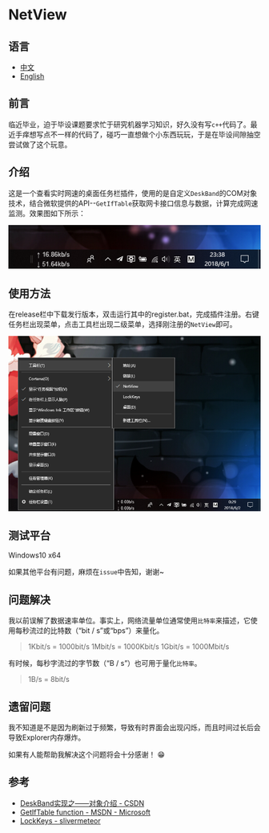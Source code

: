 NetView
===

语言
---
- [中文](./README_zh.md)
- [English](./README.md)

前言
---
临近毕业，迫于毕设课题要求忙于研究机器学习知识，好久没有写`c++`代码了。最近手痒想写点不一样的代码了，碰巧一直想做个小东西玩玩，于是在毕设间隙抽空尝试做了这个玩意。

介绍
---
这是一个查看实时网速的桌面任务栏插件，使用的是自定义`DeskBand`的COM对象技术，结合微软提供的API--`GetIfTable`获取网卡接口信息与数据，计算完成网速监测。效果图如下所示：

![](./Image/1.png)


使用方法
---
在release栏中下载发行版本，双击运行其中的register.bat，完成插件注册。右键任务栏出现菜单，点击工具栏出现二级菜单，选择刚注册的`NetView`即可。

![](./Image/2.png)

测试平台
---
Windows10 x64

如果其他平台有问题，麻烦在`issue`中告知，谢谢~

问题解决
---
我以前误解了数据速率单位。事实上，网络流量单位通常使用`比特率`来描述，它使用每秒流过的比特数（“bit / s”或“bps”）来量化。
> 1Kbit/s = 1000bit/s
> 1Mbit/s = 1000Kbit/s
> 1Gbit/s = 1000Mbit/s

有时候，每秒字流过的字节数（“B / s”）也可用于量化`比特率`。
> 1B/s = 8bit/s

遗留问题
---
我不知道是不是因为刷新过于频繁，导致有时界面会出现闪烁，而且时间过长后会导致Explorer内存爆炸。

如果有人能帮助我解决这个问题将会十分感谢！ :grin:



参考
---
- [DeskBand实现之——对象介绍 - CSDN][1]
- [GetIfTable function - MSDN - Microsoft][2]
- [LockKeys - slivermeteor][3]


[1]: https://blog.csdn.net/leehong2005/article/details/8608783 "DeskBand实现之——对象介绍"
[2]: https://msdn.microsoft.com/en-us/aa365943?f=255&MSPPError=-2147217396 "GetIfTable function"
[3]: https://github.com/slivermeteor/LockKeys.git "LockKeys"